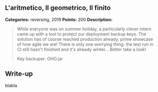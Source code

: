## L'aritmetico, Il geometrico, Il finito

**Categories:** reversing, 2019
**Points:** 200
**Description:**

>  While everyone was on summer holiday, a particularly clever intern
>  came up with a tool to protect our deployment backup keys.  The
>  solution has of course reached production already, prime showcase of
>  how agile we are!  There is only one worrying thing: the test run in
>  CI still hasn't finished and it's already winter...  Better take a
>  look!
>  
>  
>  Key backuper: OHO.jar
>  


## Write-up

blabla

